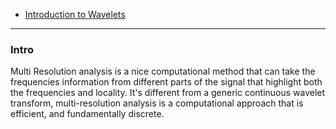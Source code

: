 - [Introduction to Wavelets](Introduction%20to%20Wavelets.md)

---
### **Intro**

Multi Resolution analysis is a nice computational method that can take the frequencies information from different parts of the signal that highlight both the frequencies and locality. 
It's different from a generic continuous wavelet transform, multi-resolution analysis is a computational approach that is efficient, and fundamentally discrete. 

